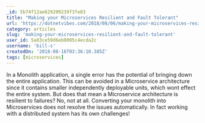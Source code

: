 ```yaml
---
_id: 5b74f12ae629209239f3fe83
title: "Making your Microservices Resilient and Fault Tolerant"
url: 'https://dotnetvibes.com/2018/08/06/making-your-microservices-resilient-and-fault-tolerant/'
category: articles
slug: 'making-your-microservices-resilient-and-fault-tolerant'
user_id: 5a83ce59d6eb0005c4ecda2c
username: 'bill-s'
createdOn: '2018-08-16T03:36:10.385Z'
tags: [microservices]
---
```


In a Monolith application, a single error has the potential of bringing down the entire application. This can be avoided in a Microservice architecture since it contains smaller independently deployable units, which wont effect the entire system. But does that mean a Microservice architecture is resilient to failures? No, not at all. Converting your monolith into Microservices does not resolve the issues automatically. In fact working with a distributed system has its own challenges!


